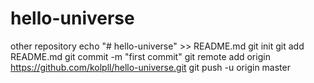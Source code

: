 # hello-universe
other repository
echo "# hello-universe" >> README.md
git init
git add README.md
git commit -m "first commit"
git remote add origin https://github.com/kolpll/hello-universe.git
git push -u origin master
